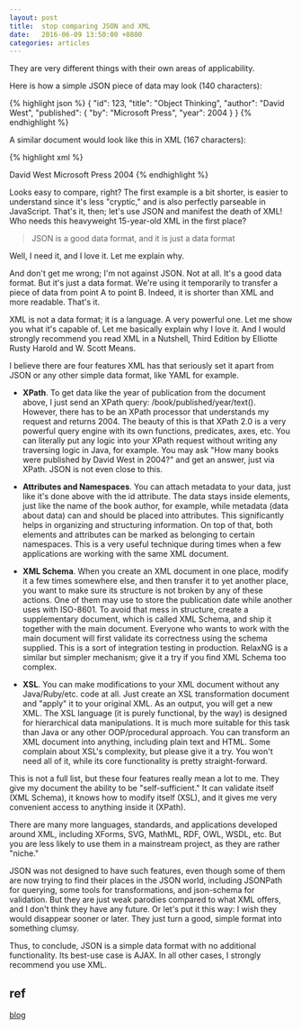 ```yaml
---
layout: post
title:	stop comparing JSON and XML
date:	2016-06-09 13:50:00 +0800
categories: articles
---
```


They are very different things with their own areas of applicability.

Here is how a simple JSON piece of data may look (140 characters):

{% highlight json %}
{
  "id": 123,
  "title": "Object Thinking",
  "author": "David West",
  "published": {
    "by": "Microsoft Press",
    "year": 2004
  }
}
{% endhighlight %}

A similar document would look like this in XML (167 characters):

{% highlight xml %}
<?xml version="1.0"?>
<book id="123">
  <title>Object Thinking</title>
  <author>David West</author>
  <published>
    <by>Microsoft Press</by>
    <year>2004</year>
  </published>
</book>
{% endhighlight %}

Looks easy to compare, right? The first example is a bit shorter, 
is easier to understand since it's less "cryptic," and is also perfectly 
parseable in JavaScript. That's it, then; let's use JSON and manifest 
the death of XML! Who needs this heavyweight 15-year-old XML in the first place?

> JSON is a good data format, and it is just a data format

Well, I need it, and I love it. Let me explain why.

And don't get me wrong; I'm not against JSON. Not at all. 
It's a good data format. But it's just a data format. We're 
using it temporarily to transfer a piece of data from point 
A to point B. Indeed, it is shorter than XML and more readable. 
That's it.

XML is not a data format; it is a language. A very powerful one. 
Let me show you what it's capable of. Let me basically explain 
why I love it. And I would strongly recommend you read XML in a 
Nutshell, Third Edition by Elliotte Rusty Harold and W. Scott Means.

I believe there are four features XML has that seriously set it 
apart from JSON or any other simple data format, like YAML for example.

- **XPath**. To get data like the year of publication from the document above, 
I just send an XPath query: /book/published/year/text(). However, there has 
to be an XPath processor that understands my request and returns 2004. The 
beauty of this is that XPath 2.0 is a very powerful query engine with its 
own functions, predicates, axes, etc. You can literally put any logic into 
your XPath request without writing any traversing logic in Java, for example. 
You may ask "How many books were published by David West in 2004?" and get 
an answer, just via XPath. JSON is not even close to this.

- **Attributes and Namespaces**. You can attach metadata to your data, just like 
it's done above with the id attribute. The data stays inside elements, just 
like the name of the book author, for example, while metadata (data about data) 
can and should be placed into attributes. This significantly helps in organizing 
and structuring information. On top of that, both elements and attributes can 
be marked as belonging to certain namespaces. This is a very useful technique 
during times when a few applications are working with the same XML document.

- **XML Schema**. When you create an XML document in one place, modify it a few 
times somewhere else, and then transfer it to yet another place, you want to 
make sure its structure is not broken by any of these actions. One of them may 
use <year> to store the publication date while another uses <date> with ISO-8601. 
To avoid that mess in structure, create a supplementary document, which is called 
XML Schema, and ship it together with the main document. Everyone who wants to work 
with the main document will first validate its correctness using the schema supplied. 
This is a sort of integration testing in production. RelaxNG is a similar but simpler 
mechanism; give it a try if you find XML Schema too complex.

- **XSL**. You can make modifications to your XML document without any Java/Ruby/etc. 
code at all. Just create an XSL transformation document and "apply" it to your original 
XML. As an output, you will get a new XML. The XSL language (it is purely functional, 
by the way) is designed for hierarchical data manipulations. It is much more suitable 
for this task than Java or any other OOP/procedural approach. You can transform an XML 
document into anything, including plain text and HTML. Some complain about XSL's complexity, 
but please give it a try. You won't need all of it, while its core functionality is 
pretty straight-forward.

This is not a full list, but these four features really mean a lot to me. They give 
my document the ability to be "self-sufficient." It can validate itself (XML Schema), 
it knows how to modify itself (XSL), and it gives me very convenient access to anything 
inside it (XPath).

There are many more languages, standards, and applications developed around XML, 
including XForms, SVG, MathML, RDF, OWL, WSDL, etc. But you are less likely to 
use them in a mainstream project, as they are rather "niche."

JSON was not designed to have such features, even though some of them are now 
trying to find their places in the JSON world, including JSONPath for querying, 
some tools for transformations, and json-schema for validation. But they are just 
weak parodies compared to what XML offers, and I don't think they have any future. 
Or let's put it this way: I wish they would disappear sooner or later. They just 
turn a good, simple format into something clumsy.

Thus, to conclude, JSON is a simple data format with no additional functionality. 
Its best-use case is AJAX. In all other cases, I strongly recommend you use XML.

## ref

[blog](http://www.yegor256.com/2015/11/16/json-vs-xml.html)